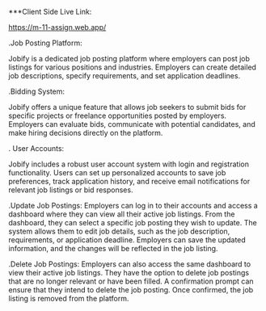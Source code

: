 
***Client Side Live Link:

https://m-11-assign.web.app/


<!-- About Project  5 points -->

.Job Posting Platform:

Jobify is a dedicated job posting platform where employers can post job listings for various positions and industries.
Employers can create detailed job descriptions, specify requirements, and set application deadlines.

.Bidding System:

Jobify offers a unique feature that allows job seekers to submit bids for specific projects or freelance opportunities posted by employers.
Employers can evaluate bids, communicate with potential candidates, and make hiring decisions directly on the platform.

. User Accounts:

Jobify includes a robust user account system with login and registration functionality.
Users can set up personalized accounts to save job preferences, track application history, and receive email notifications for relevant job listings or bid responses.


.Update Job Postings:
Employers can log in to their accounts and access a dashboard where they can view all their active job listings.
From the dashboard, they can select a specific job posting they wish to update.
The system allows them to edit job details, such as the job description, requirements, or application deadline.
Employers can save the updated information, and the changes will be reflected in the job listing.

.Delete Job Postings:
Employers can also access the same dashboard to view their active job listings.
They have the option to delete job postings that are no longer relevant or have been filled.
A confirmation prompt can ensure that they intend to delete the job posting.
Once confirmed, the job listing is removed from the platform.